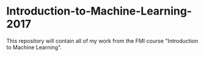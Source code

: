 # Introduction-to-Machine-Learning-2017
This repository will contain all of my work from the FMI course "Introduction to Machine Learning".

